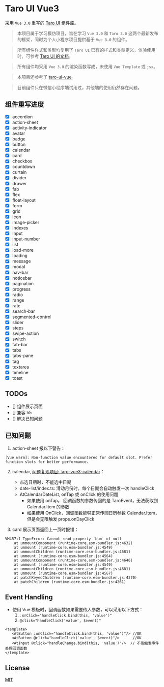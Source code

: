# Taro UI Vue3
采用 `Vue 3.0` 重写的 [Taro UI](https://github.com/NervJS/taro-ui) 组件库。

> 本项目属于学习模仿项目，旨在学习 `Vue 3.0` 和 `Taro 3.0` 这两个最新发布的框架，同时为个人小程序项目提供基于 `Vue 3.0` 的组件。

> 所有组件样式和类型均复用了 `Taro UI` 已有的样式和类型定义，体验使用时，可参考 [Taro UI 的文档](https://taro-ui.jd.com/#/docs/introduction)。

> 所有组件均采用 `Vue 3.0` 的渲染函数写成，未使用 `Vue Template` 或 `jsx`。

> 本项目还参考了 [taro-ui-vue](https://github.com/psaren/taro-ui-vue)。

> 目前组件只在微信小程序端试用过，其他端的使用仍然存在问题。

## 组件重写进度
- [x] accordion
- [x] action-sheet
- [x]  activity-indicator
- [x]  avatar
- [x]  badge
- [x]  button
- [x]  calendar
- [x]  card
- [x]  checkbox
- [x]  countdown
- [x]  curtain
- [x]  divider
- [x]  drawer
- [x]  fab
- [x]  flex
- [x]  float-layout
- [x]  form
- [x]  grid
- [x]  icon
- [x]  image-picker
- [x]  indexes
- [x]  input
- [x]  input-number
- [x]  list
- [x]  load-more
- [x]  loading
- [x]  message
- [x]  modal
- [x]  nav-bar
- [x]  noticebar
- [x]  pagination
- [x]  progress
- [x]  radio
- [x]  range
- [x]  rate
- [x]  search-bar
- [x]  segmented-control
- [x]  slider
- [x]  steps
- [x]  swipe-action
- [x]  switch
- [x]  tab-bar
- [x]  tabs
- [x]  tabs-pane
- [x]  tag
- [x]  textarea
- [x]  timeline
- [x]  toast

## TODOs
 - [] 组件展示页面
 - [] 兼容 h5
 - [] 解决已知问题

## 已知问题
1. action-sheet 报以下警告：
```
[Vue warn]: Non-function value encountered for default slot. Prefer function slots for better performance.
```
2. calendar, [问题复现项目: taro-vue3-calendar](https://github.com/b2nil/taro-vue3-calendar)：
   - 点选日期时，不能选中日期
   - date-list/index.ts: 滑动月份时，每个日期会自动触发一次 handleClick
   - AtCalendarDateList, onTap 或 onClick 的使用问题
      - 如果使用 onTap， 回调函数的参数传回的是 TaroEvent，无法获取到 Calendar.Item 的参数
      - 如果使用 OnClick，回调函数能够正常传回日历参数 Calendar.Item，但是会无限触发 props.onDayClick

3. card 展示页面返回上一页时报错：
```
VM457:1 TypeError: Cannot read property 'bum' of null
    at unmountComponent (runtime-core.esm-bundler.js:4632)
    at unmount (runtime-core.esm-bundler.js:4549)
    at unmountChildren (runtime-core.esm-bundler.js:4681)
    at unmount (runtime-core.esm-bundler.js:4564)
    at unmountComponent (runtime-core.esm-bundler.js:4646)
    at unmount (runtime-core.esm-bundler.js:4549)
    at unmountChildren (runtime-core.esm-bundler.js:4681)
    at unmount (runtime-core.esm-bundler.js:4567)
    at patchKeyedChildren (runtime-core.esm-bundler.js:4370)
    at patchChildren (runtime-core.esm-bundler.js:4261)
```

## Event Handling
- 使用 Vue 模板时，回调函数如果需要传入参数，可以采用以下方式：
   1. `:onClick="handleClick.bind(this, 'value')"`
   2. `@click="handleClick('value', $event)"`
```vue
<template>
   <AtButton :onClick="handleClick.bind(this, 'value')"/> //OK
   <AtButton @click="handleClick('value', $event)"/>      //OK
   <AtInput @click="handleChange.bind(this, 'value')"/>  // 不能触发事件处理回调函数
</template>
```

## License
[MIT](./LICENSE)